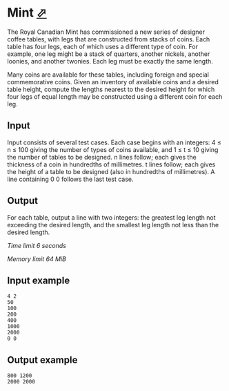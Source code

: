 # Mint [⬀](https://www.e-olymp.com/en/problems/1181)

The Royal Canadian Mint has commissioned a new series of designer coffee tables, with legs that are constructed from stacks of coins. Each table has four legs, each of which uses a different type of coin. For example, one leg might be a stack of quarters, another nickels, another loonies, and another twonies. Each leg must be exactly the same length.

Many coins are available for these tables, including foreign and special commemorative coins. Given an inventory of available coins and a desired table height, compute the lengths nearest to the desired height for which four legs of equal length may be constructed using a different coin for each leg.

## Input

Input consists of several test cases. Each case begins with an integers: 4 ≤ n ≤ 100 giving the number of types of coins available, and 1 ≤ t ≤ 10 giving the number of tables to be designed. n lines follow; each gives the thickness of a coin in hundredths of millimetres. t lines follow; each gives the height of a table to be designed (also in hundredths of millimetres). A line containing 0 0 follows the last test case.

## Output

For each table, output a line with two integers: the greatest leg length not exceeding the desired length, and the smallest leg length not less than the desired length.

*Time limit 6 seconds*

*Memory limit 64 MiB*


## Input example

```
4 2
50
100
200
400
1000
2000
0 0
```

## Output example

```
800 1200
2000 2000
```
